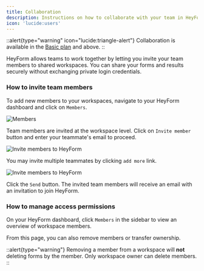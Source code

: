 ```yaml
---
title: Collaboration
description: Instructions on how to collaborate with your team in HeyForm.
icon: 'lucide:users'
---
```


::alert{type="warning" icon="lucide:triangle-alert"}
  Collaboration is available in the [Basic plan](https://heyform.net/pricing) and above.
::

HeyForm allows teams to work together by letting you invite your team members to shared workspaces. You can share your forms and results securely without exchanging private login credentials.

### How to invite team members

To add new members to your workspaces, navigate to your HeyForm dashboard and click on `Members`.

![Members](/images/collaboration/members.png)

Team members are invited at the workspace level. Click on `Invite member` button and enter your teammate's email to proceed.

![Invite members to HeyForm](/images/collaboration/invite-member.png)

You may invite multiple teammates by clicking `add more` link.

![Invite members to HeyForm](/images/collaboration/invite-member-2.webp)

Click the `Send` button. The invited team members will receive an email with an invitation to join HeyForm.

### How to manage access permissions

On your HeyForm dashboard, click `Members` in the sidebar to view an overview of workspace members.

From this page, you can also remove members or transfer ownership.

::alert{type="warning"}
  Removing a member from a workspace will **not** deleting forms by the member. Only workspace owner can delete members.
::
